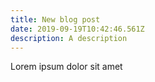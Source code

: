 ```yaml
---
title: New blog post
date: 2019-09-19T10:42:46.561Z
description: A description
---
```

Lorem ipsum dolor sit amet
